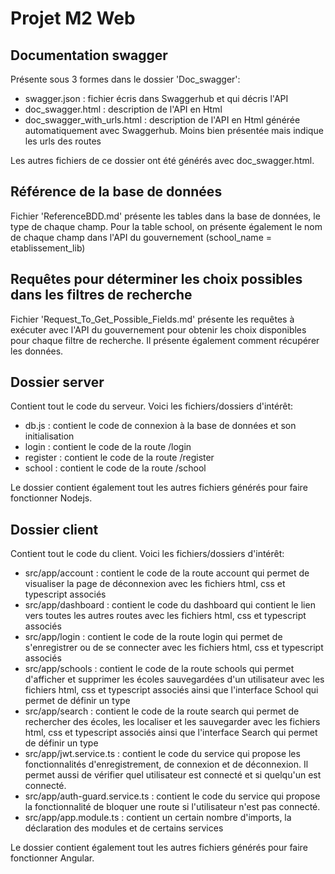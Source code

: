 Projet M2 Web
=============

Documentation swagger
---------------------
Présente sous 3 formes dans le dossier 'Doc_swagger':
- swagger.json : fichier écris dans Swaggerhub et qui décris l'API
- doc_swagger.html : description de l'API en Html
- doc_swagger_with_urls.html : description de l'API en Html générée automatiquement avec Swaggerhub. Moins bien présentée mais indique les urls des routes

Les autres fichiers de ce dossier ont été générés avec doc_swagger.html.

Référence de la base de données
-------------------------------
Fichier 'ReferenceBDD.md' présente les tables dans la base de données, le type de chaque champ. Pour la table school, on présente également le nom de chaque champ dans l'API du gouvernement (school_name = etablissement_lib)

Requêtes pour déterminer les choix possibles dans les filtres de recherche
--------------------------------------------------------------------------
Fichier 'Request_To_Get_Possible_Fields.md' présente les requêtes à exécuter avec l'API du gouvernement pour obtenir les choix disponibles pour chaque filtre de recherche. Il présente également comment récupérer les données.

Dossier server
--------------
Contient tout le code du serveur. Voici les fichiers/dossiers d'intérêt:
- db.js : contient le code de connexion à la base de données et son initialisation
- login : contient le code de la route /login
- register : contient le code de la route /register
- school : contient le code de la route /school

Le dossier contient également tout les autres fichiers générés pour faire fonctionner Nodejs.

Dossier client
--------------
Contient tout le code du client. Voici les fichiers/dossiers d'intérêt:
- src/app/account : contient le code de la route account qui permet de visualiser la page de déconnexion avec les fichiers html, css et typescript associés
- src/app/dashboard : contient le code du dashboard qui contient le lien vers toutes les autres routes avec les fichiers html, css et typescript associés
- src/app/login : contient le code de la route login qui permet de s'enregistrer ou de se connecter avec les fichiers html, css et typescript associés
- src/app/schools : contient le code de la route schools qui permet d'afficher et supprimer les écoles sauvegardées d'un utilisateur avec les fichiers html, css et typescript associés ainsi que l'interface School qui permet de définir un type
- src/app/search : contient le code de la route search qui permet de rechercher des écoles, les localiser et les sauvegarder avec les fichiers html, css et typescript associés ainsi que l'interface Search qui permet de définir un type
- src/app/jwt.service.ts : contient le code du service qui propose les fonctionnalités d'enregistrement, de connexion et de déconnexion. Il permet aussi de vérifier quel utilisateur est connecté et si quelqu'un est connecté.
- src/app/auth-guard.service.ts : contient le code du service qui propose la fonctionnalité de bloquer une route si l'utilisateur n'est pas connecté.
- src/app/app.module.ts : contient un certain nombre d'imports, la déclaration des modules et de certains services

Le dossier contient également tout les autres fichiers générés pour faire fonctionner Angular.